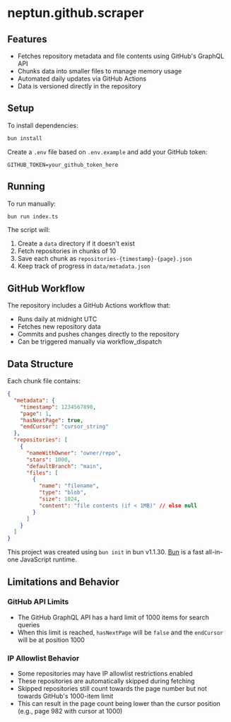 # neptun.github.scraper

## Features

- Fetches repository metadata and file contents using GitHub's GraphQL API
- Chunks data into smaller files to manage memory usage
- Automated daily updates via GitHub Actions
- Data is versioned directly in the repository

## Setup

To install dependencies:

```bash
bun install
```

Create a `.env` file based on `.env.example` and add your GitHub token:

```env
GITHUB_TOKEN=your_github_token_here
```

## Running

To run manually:

```bash
bun run index.ts
```

The script will:

1. Create a `data` directory if it doesn't exist
2. Fetch repositories in chunks of 10
3. Save each chunk as `repositories-{timestamp}-{page}.json`
4. Keep track of progress in `data/metadata.json`

## GitHub Workflow

The repository includes a GitHub Actions workflow that:

- Runs daily at midnight UTC
- Fetches new repository data
- Commits and pushes changes directly to the repository
- Can be triggered manually via workflow_dispatch

## Data Structure

Each chunk file contains:

```json
{
  "metadata": {
    "timestamp": 1234567890,
    "page": 1,
    "hasNextPage": true,
    "endCursor": "cursor_string"
  },
  "repositories": [
    {
      "nameWithOwner": "owner/repo",
      "stars": 1000,
      "defaultBranch": "main",
      "files": [
        {
          "name": "filename",
          "type": "blob",
          "size": 1024,
          "content": "file contents (if < 1MB)" // else null
        }
      ]
    }
  ]
}
```

This project was created using `bun init` in bun v1.1.30. [Bun](https://bun.sh) is a fast all-in-one JavaScript runtime.

## Limitations and Behavior

### GitHub API Limits

- The GitHub GraphQL API has a hard limit of 1000 items for search queries
- When this limit is reached, `hasNextPage` will be `false` and the `endCursor` will be at position 1000

### IP Allowlist Behavior

- Some repositories may have IP allowlist restrictions enabled
- These repositories are automatically skipped during fetching
- Skipped repositories still count towards the page number but not towards GitHub's 1000-item limit
- This can result in the page count being lower than the cursor position (e.g., page 982 with cursor at 1000)

